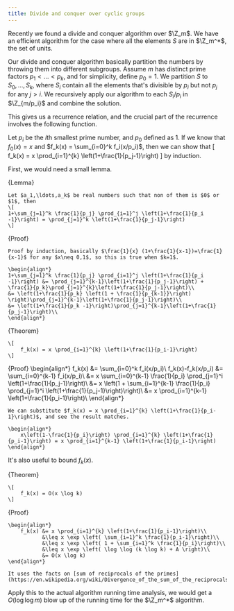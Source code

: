 ```yaml
---
title: Divide and conquer over cyclic groups
---
```


Recently we found a divide and conquer algorithm over $\Z_m$. We have an efficient algorithm for the case where all the elements $S$ are in $\Z_m^*$, the set of units. 

Our divide and conquer algorithm basically partition the numbers by throwing them into different subgroups. Assume $m$ has distinct prime factors $p_1 < \ldots < p_k$, and for simplicity, define $p_0=1$. We partition $S$ to $S_0,\ldots,S_k$, where $S_i$ contain all the elements that's divisible by $p_i$ but not $p_j$ for any $j>i$. We recursively apply our algorithm to each $S_i/p_i$ in $\Z_{m/p_i}$ and combine the solution.

This gives us a recurrence relation, and the crucial part of the recurrence involves the following function.

Let $p_i$ be the $i$th smallest prime number, and $p_0$ defined as $1$. If we know that $f_0(x) = x$ and $f_k(x) = \sum_{i=0}^k f_i(x/p_i)$, then we can show that 
\[
f_k(x) = x \prod_{i=1}^{k} \left(1+\frac{1}{p_j-1}\right)
\]
by induction.

First, we would need a small lemma.

{Lemma}

	Let $a_1,\ldots,a_k$ be real numbers such that non of them is $0$ or $1$, then
	\[
	1+\sum_{j=1}^k \frac{1}{p_j} \prod_{i=1}^j \left(1+\frac{1}{p_i -1}\right) = \prod_{j=1}^k \left(1+\frac{1}{p_j-1}\right)
	\]

{Proof}

	Proof by induction, basically $\frac{1}{x} (1+\frac{1}{x-1})=\frac{1}{x-1}$ for any $x\neq 0,1$, so this is true when $k=1$.

	\begin{align*}
	1+\sum_{j=1}^k \frac{1}{p_j} \prod_{i=1}^j \left(1+\frac{1}{p_i -1}\right) &= \prod_{j=1}^{k-1}\left(1+\frac{1}{p_j-1}\right) + \frac{1}{p_k}\prod_{j=1}^{k}\left(1+\frac{1}{p_j-1}\right)\\
	&= \left(1+\frac{1}{p_k} \left(1 + \frac{1}{p_{k-1}}\right) \right)\prod_{j=1}^{k-1}\left(1+\frac{1}{p_j-1}\right)\\
	&= \left(1+\frac{1}{p_k -1}\right)\prod_{j=1}^{k-1}\left(1+\frac{1}{p_j-1}\right)\\
	\end{align*}

{Theorem}
	
	\[
		f_k(x) = x \prod_{i=1}^{k} \left(1+\frac{1}{p_i-1}\right)
	\]

{Proof}
	\begin{align*}
		f_k(x)            &= \sum_{i=0}^k f_i(x/p_i)\\
		f_k(x)-f_k(x/p_i) &= \sum_{i=0}^{k-1} f_i(x/p_i)\\
		                  &= x \sum_{i=0}^{k-1} \frac{1}{p_i} \prod_{j=1}^i \left(1+\frac{1}{p_j-1}\right)\\
		                  &= x \left(1 + \sum_{i=1}^{k-1} \frac{1}{p_i} \prod_{j=1}^i \left(1+\frac{1}{p_j-1}\right)\right)\\
		                  &= x \prod_{i=1}^{k-1} \left(1+\frac{1}{p_i-1}\right)\\
	\end{align*}

	We can substitute $f_k(x) = x \prod_{i=1}^{k} \left(1+\frac{1}{p_i-1}\right)$, and see the result matches.

	\begin{align*}
		x\left(1-\frac{1}{p_i}\right) \prod_{i=1}^{k} \left(1+\frac{1}{p_i-1}\right) = x \prod_{i=1}^{k-1} \left(1+\frac{1}{p_i-1}\right)
	\end{align*}

It's also useful to bound $f_k(x)$.

{Theorem}
	
	\[
		f_k(x) = O(x \log k)
	\]

{Proof}
	
	\begin{align*}
		f_k(x) &= x \prod_{i=1}^{k} \left(1+\frac{1}{p_i-1}\right)\\
		       &\leq x \exp \left( \sum_{i=1}^k \frac{1}{p_i-1}\right)\\
		       &\leq x \exp \left( 1 + \sum_{i=1}^k \frac{1}{p_i}\right)\\
		       &\leq x \exp \left( \log \log (k \log k) + A \right)\\
		       &= O(x \log k)
	\end{align*}

	It uses the facts on [sum of reciprocals of the primes](https://en.wikipedia.org/wiki/Divergence_of_the_sum_of_the_reciprocals_of_the_primes).

Apply this to the actual algorithm running time analysis, we would get a $O(\log \log m)$ blow up of the running time for the $\Z_m^*$ algorithm.